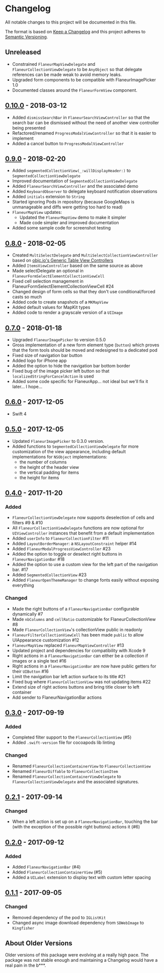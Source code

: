 # Changelog

All notable changes to this project will be documented in this file.

The format is based on [Keep a Changelog](http://keepachangelog.com/en/1.0.0/)
and this project adheres to [Semantic Versioning](http://semver.org/spec/v2.0.0.html).

## Unreleased

* Constrained `FlaneurMapViewDelegate` and `FlaneurCollectionViewDelegate` to be `AnyObject` so that delegate references can be made weak to avoid memory leaks.
* Upgraded form components to be compatible with FlaneurImagePicker 1.0
* Documented classes around the `FlaneurFormView` component.

## [0.10.0] - 2018-03-12

* Added `dismissSearchBar` in `FlaneurSearchViewController` so that the search bar can be dismissed without the need of another view controller being presented
* Refactored/renamed `ProgressModalViewController` so that it is easier to implement
* Added a cancel button to `ProgressModalViewController`

## [0.9.0] - 2018-02-20

* Added `segmentedCollectionView(_:willDisplayHeader:)` to `SegmentedCollectionViewDelegate`
* Improved documentation of `SegmentedCollectionViewDelegate`
* Added `FlaneurSearchViewController` and the associated demo
* Added `KeyboardObserver` to delegate keyboard notification observations
* Added `initials` extension to `String`
* Started ignoring Pods in repository (because GoogleMaps is unmanageable and diffs were getting too hard to read)
* `FlaneurMapView` updates:
    * Updated the `FlaneurMapView` demo to make it simpler
    * Made code simpler and improved documentation
* Added some sample code for screenshot testing

## [0.8.0] - 2018-02-05

* Created `MultiSelectDelegate` and `MultiSelectCollectionViewController` based on [objc.io's Generic Table View Controllers](https://talk.objc.io/episodes/S01E26-generic-table-view-controllers-part-2)
* Added `ItemsViewController` based on the same source as above
* Made selectDelegate an optional in `FlaneurFormSelectElementCollectionViewCell`
* Fixed cell selection management in FlaneurFormSelectElementCollectionViewCell #24
* Changed design of form cells so that they don't use conditional/forced casts so much
* Added code to create snapshots of a `MKMapView`
* Added default values for MapKit types
* Added code to render a grayscale version of a `UIImage`

## [0.7.0] - 2018-01-18

* Upgraded `FlaneurImagePicker` to version 0.5.0
* Gross implementation of a new form element type (`button`) which proves that the
  form tools should be moved and redesigned to a dedicated pod
* Fixed size of navigation bar button
* Added logo for iPhone app
* Added the option to hide the navigation bar bottom border
* Fixed bug of the image picker left button so that `localizedStringForCancelAction` is used
* Added some code specific for FlaneurApp... not ideal but we'll fix it later... I hope...

## [0.6.0] - 2017-12-05

* Swift 4

## [0.5.0] - 2017-12-05

* Updated `FlaneurImagePicker` to 0.3.0 version.
* Added functions to `SegmentedCollectionViewDelegate` for more customization of the view appearance, including default implementations for `NSObject` implementations:
    - the number of columns
    - the height of the header view
    - the vertical padding for items
    - the height for items

## [0.4.0] - 2017-11-20

### Added

* `FlaneurCollectionViewDelegate` now supports deselection of cells and filters #9 & #10
* All `FlaneurCollectionViewDelegate` functions are now optional for `UIViewController` instances
  that benefit from a default implementation
* Added `userInfo` to `FlaneurCollectionFilter` #11
* Added `LayoutBorderManager`: a `NSLayoutConstraint` helper #14
* Added `FlaneurModalProgressViewController` #23
* Added the option to toggle or deselect right buttons in `FlaneurNavigationBar` #18
* Added the option to use a custom view for the left part of the navigation bar. #17
* Added `SegmentedCollectionView` #23
* Added `FlaneurOpenThemeManager` to change fonts easily without exposing everything

### Changed

* Made the right buttons of a `FlaneurNavigationBar` configurable dynamically #7
* Made `nbColumns` and `cellRatio` customizable for FlaneurCollectionView #8
* Made `FlaneurCollectionView`'s collectionView public in readonly
* `FlaneurFilterCollectionViewCell` has been made `public` to allow UIAppearance customization #12
* `FlaneurMapView` replaced `FlaneurMapViewController` #13
* Updated project and dependencies for compatibility with Xcode 9
* Right actions in a `FlaneurNavigationBar` can either be a collection if images or a single text #16
* Right actions in a `FlaneurNavigationBar` are now have public getters for their `UIButton` #16
* Limit the navigation bar left action surface to its title #21
* Fixed bug where `FlaneurCollectionView` was not updating items #22
* Extend size of right actions buttons and bring title closer to left container
* Add sender to FlaneurNavigationBar actions

## [0.3.0] - 2017-09-19

### Added

* Completed filter support to the `FlaneurCollectionView` (#5)
* Added `.swift-version` file for cocoapods lib linting

### Changed

* Renamed `FlaneurCollectionContainerView` to `FlaneurCollectionView`
* Renamed `FlaneurDiffable` to `FlaneurCollectionItem`
* Renamed `FlaneurCollectionContainerViewDelegate` to `FlaneurCollectionViewDelegate`
  and the associated signatures.

## [0.2.1] - 2017-09-14

### Changed

* When a left action is set up on a `FlaneurNavigationBar`, touching the bar (with
  the exception of the possible right buttons) actions it (#6)

## [0.2.0] - 2017-09-12

### Added

* Added `FlaneurNavigationBar` (#4)
* Added `FlaneurCollectionContainerView` (#5)
* Added a `UILabel` extension to display text with custom letter spacing

## [0.1.1] - 2017-09-05

### Changed

* Removed dependency of the pod to `IGListKit`
* Changed async image download dependency from `SDWebImage` to `Kingfisher`

## About Older Versions

Older versions of this package were evolving at a really high pace.
The package was not stable enough and maintaining a Changelog would have a real
pain in the b***.

[0.10.0]: https://github.com/FlaneurApp/FlaneurOpen/compare/0.9.0...0.10.0
[0.9.0]: https://github.com/FlaneurApp/FlaneurOpen/compare/0.8.0...0.9.0
[0.8.0]: https://github.com/FlaneurApp/FlaneurOpen/compare/0.7.0...0.8.0
[0.7.0]: https://github.com/FlaneurApp/FlaneurOpen/compare/0.6.0...0.7.0
[0.6.0]: https://github.com/FlaneurApp/FlaneurOpen/compare/0.5.0...0.6.0
[0.5.0]: https://github.com/FlaneurApp/FlaneurOpen/compare/0.4.0...0.5.0
[0.4.0]: https://github.com/FlaneurApp/FlaneurOpen/compare/0.3.0...0.4.0
[0.3.0]: https://github.com/FlaneurApp/FlaneurOpen/compare/0.2.1...0.3.0
[0.2.1]: https://github.com/FlaneurApp/FlaneurOpen/compare/v0.2.0...v0.2.1
[0.2.0]: https://github.com/FlaneurApp/FlaneurOpen/compare/v0.1.1...v0.2.0
[0.1.1]: https://github.com/FlaneurApp/FlaneurOpen/compare/eae87872a45ee1e08a8f83de55756634c59fb4f9...v0.1.1
